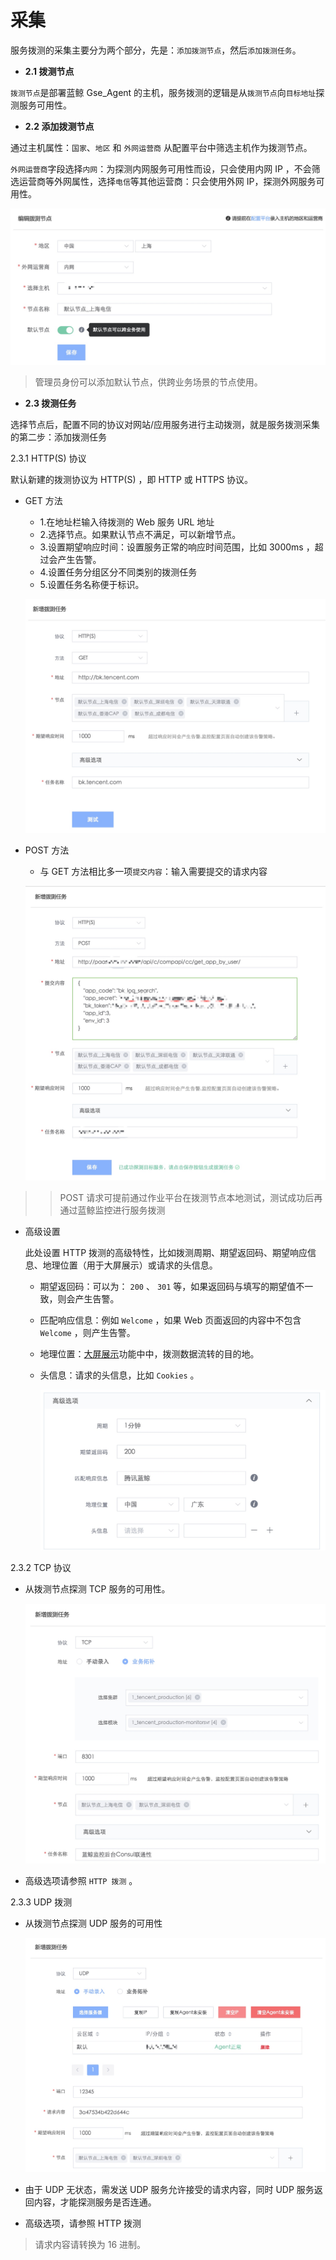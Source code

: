 # 采集

服务拨测的采集主要分为两个部分，先是：`添加拨测节点`，然后`添加拨测任务`。

- **2.1 拨测节点**

`拨测节点`是部署蓝鲸 Gse_Agent 的主机，服务拨测的逻辑是从`拨测节点`向`目标地址`探测服务可用性。

- **2.2 添加拨测节点**

通过主机属性：`国家`、`地区` 和 `外网运营商` 从配置平台中筛选主机作为拨测节点。

`外网运营商`字段选择`内网`：为探测内网服务可用性而设，只会使用内网 IP ，不会筛选运营商等外网属性，选择`电信`等其他运营商：只会使用外网 IP，探测外网服务可用性。

![](../../media/15301111715232.jpg)

> 管理员身份可以添加默认节点，供跨业务场景的节点使用。

- **2.3 拨测任务**

选择节点后，配置不同的协议对网站/应用服务进行主动拨测，就是服务拨测采集的第二步：添加拨测任务

2.3.1 HTTP(S) 协议

默认新建的拨测协议为 HTTP(S) ，即 HTTP 或 HTTPS 协议。

  - GET 方法

    - 1.在地址栏输入待拨测的 Web 服务 URL 地址
    - 2.选择节点。如果默认节点不满足，可以新增节点。
    - 3.设置期望响应时间：设置服务正常的响应时间范围，比如 3000ms ，超过会产生告警。
    - 4.设置任务分组区分不同类别的拨测任务
    - 5.设置任务名称便于标识。

    ![](../../media/15299999202180.jpg)

  - POST 方法

    - 与 GET 方法相比多一项`提交内容`：输入需要提交的请求内容

    ![](../../media/15300147159505.jpg)

>> POST 请求可提前通过作业平台在拨测节点本地测试，测试成功后再通过蓝鲸监控进行服务拨测

  - 高级设置

    此处设置 HTTP 拨测的高级特性，比如拨测周期、期望返回码、期望响应信息、地理位置（用于大屏展示）或请求的头信息。

    - 期望返回码：可以为： `200` 、 `301` 等，如果返回码与填写的期望值不一致，则会产生告警。
    - 匹配响应信息：例如 `Welcome` ，如果 Web 页面返回的内容中不包含 `Welcome` ，则产生告警。
    - 地理位置：[大屏展示](../../产品功能/Uptime_Check_desc.md)功能中中，拨测数据流转的目的地。
    - 头信息：请求的头信息，比如 `Cookies` 。

      ![](../../media/15301109148955.jpg)

2.3.2 TCP 协议

  - 从拨测节点探测 TCP 服务的可用性。

    ![](../../media/15301099924864.jpg)

  - 高级选项请参照 `HTTP 拨测` 。


2.3.3 UDP 拨测

  - 从拨测节点探测 UDP 服务的可用性

    ![](../../media/15301105986305.jpg)

  - 由于 UDP 无状态，需发送 UDP 服务允许接受的请求内容，同时 UDP 服务返回内容，才能探测服务是否连通。

  -  高级选项，请参照 HTTP 拨测

> 请求内容请转换为 16 进制。
